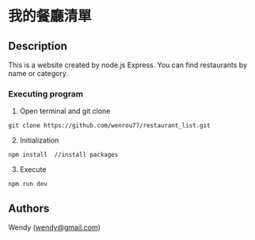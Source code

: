 # 我的餐廳清單

## Description

This is a website created by node.js Express. 
You can find restaurants by name or category.

### Executing program

1. Open terminal and git clone
```
git clone https://github.com/wenrou77/restaurant_list.git
```

2. Initialization
```
npm install  //install packages
```

3. Execute
```
npm run dev
```

## Authors

Wendy (wendy@gmail.com)
